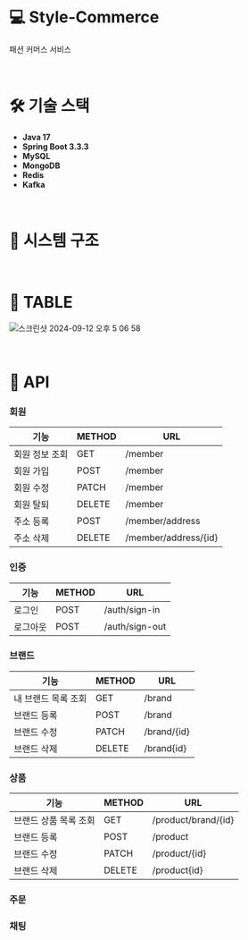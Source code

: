 # 💻 Style-Commerce
패션 커머스 서비스

<br>

# 🛠️ 기술 스택
* **Java 17**
* **Spring Boot 3.3.3**
* **MySQL**
* **MongoDB**
* **Redis**
* **Kafka**

<br>

# 🧩 시스템 구조

<br>

# 📄 TABLE
![스크린샷 2024-09-12 오후 5 06 58](https://github.com/user-attachments/assets/7db06342-dced-420c-b75e-3cb240c604e7)

<br>

# 📜 API
### 회원
| 기능       | METHOD | URL                  |
|----------|--------|----------------------|
| 회원 정보 조회 | GET    | /member              |
| 회원 가입    | POST   | /member              |
| 회원 수정    | PATCH  | /member              |
| 회원 탈퇴    | DELETE | /member              |
| 주소 등록    | POST   | /member/address      |
| 주소 삭제    | DELETE | /member/address/{id} |

### 인증
| 기능   | METHOD | URL            |
|------|--------|----------------|
| 로그인  | POST   | /auth/sign-in  |
| 로그아웃 | POST   | /auth/sign-out |

### 브랜드
| 기능          | METHOD | URL         |
|-------------|--------|-------------|
| 내 브랜드 목록 조회 | GET    | /brand      |
| 브랜드 등록      | POST   | /brand      |
| 브랜드 수정      | PATCH  | /brand/{id} |
| 브랜드 삭제      | DELETE | /brand{id}  |

### 상품
| 기능           | METHOD | URL                 |
|--------------|--------|---------------------|
| 브랜드 상품 목록 조회 | GET    | /product/brand/{id} |
| 브랜드 등록       | POST   | /product            |
| 브랜드 수정       | PATCH  | /product/{id}       |
| 브랜드 삭제       | DELETE | /product{id}        |

### 주문

### 채팅
